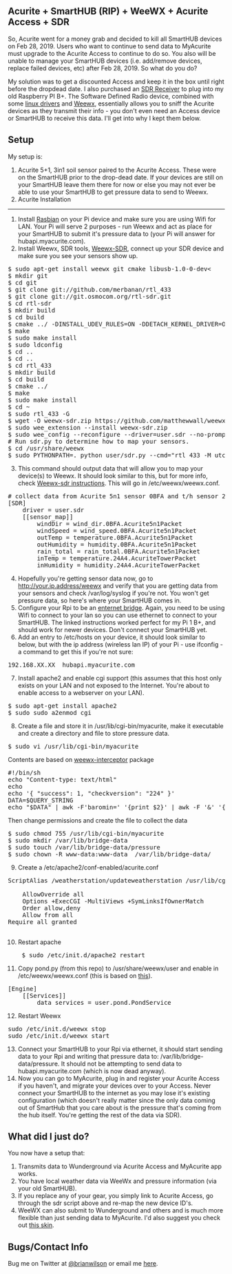 Acurite + SmartHUB (RIP) + WeeWX + Acurite Access + SDR
---

So, Acurite went for a money grab and decided to kill all SmartHUB devices on
Feb 28, 2019. Users who want to continue to send data to MyAcurite must upgrade
to the Acurite Access to continue to do so. You also will be unable to manage
your SmartHUB devices (i.e. add/remove devices, replace failed devices, etc)
after Feb 28, 2019. So what do you do?  

My solution was to get a discounted Access and keep it in the box until right
before the dropdead date. I also purchased an [SDR
Receiver](https://www.amazon.com/gp/product/B009U7WZCA) to plug into my old
Raspberry PI B+. The Software Defined Radio device, combined with some [linux
drivers](https://github.com/matthewwall/weewx-sdr) and
[Weewx](https://github.com/weewx/weewx), essentially allows you to sniff the
Acurite devices as they transmit their info - you don't even need an Access
device or SmartHUB to receive this data. I'll get into why I kept them below. 

Setup
---
My setup is:
1. Acurite 5+1, 3in1 soil sensor paired to the Acurite Access. These were on
the SmartHUB prior to the drop-dead date. If your devices are still on your
SmartHUB leave them there for now or else you may not ever be able to use your
SmartHUB to get pressure data to send to Weewx. 
2. Acurite 
Installation
---
1. Install
[Rasbian](https://medium.com/@danidudas/install-raspbian-jessie-lite-and-setup-wi-fi-without-access-to-command-line-or-using-the-network-97f065af722e)
on your Pi device and make sure you are using Wifi for LAN. Your Pi will
serve 2 purposes - run Weewx and act as place for your SmartHUB to submit it's
pressure data to (your Pi will answer for hubapi.myacurite.com). 
2. Install Weewx, SDR tools, [Weewx-SDR](https://github.com/matthewwall/weewx-sdr),
connect up your SDR device and make sure you see your sensors show up. 
<pre>
$ sudo apt-get install weewx git cmake libusb-1.0-0-dev<
$ mkdir git
$ cd git
$ git clone git://github.com/merbanan/rtl_433
$ git clone git://git.osmocom.org/rtl-sdr.git
$ cd rtl-sdr
$ mkdir build
$ cd build
$ cmake ../ -DINSTALL_UDEV_RULES=ON -DDETACH_KERNEL_DRIVER=ON
$ make
$ sudo make install
$ sudo ldconfig
$ cd ..
$ cd ..
$ cd rtl_433
$ mkdir build
$ cd build
$ cmake ../
$ make
$ sudo make install
$ cd ~
$ sudo rtl_433 -G
$ wget -O weewx-sdr.zip https://github.com/matthewwall/weewx-sdr/archive/master.zip
$ sudo wee_extension --install weewx-sdr.zip
$ sudo wee_config --reconfigure --driver=user.sdr --no-prompt
# Run sdr.py to determine how to map your sensors. 
$ cd /usr/share/weewx
$ sudo PYTHONPATH=. python user/sdr.py --cmd="rtl_433 -M utc -F json -G"
</pre>
3. This command should output data that will allow you to map your device(s) to Weewx. It should look similar to this, but for more info, check [Weewx-sdr instructions](https://github.com/matthewwall/weewx-sdr). This will go in /etc/weewx/weewx.conf.
<pre>
# collect data from Acurite 5n1 sensor 0BFA and t/h sensor 24A4
[SDR]
    driver = user.sdr
    [[sensor_map]]
        windDir = wind_dir.0BFA.Acurite5n1Packet
        windSpeed = wind_speed.0BFA.Acurite5n1Packet
        outTemp = temperature.0BFA.Acurite5n1Packet
        outHumidity = humidity.0BFA.Acurite5n1Packet
        rain_total = rain_total.0BFA.Acurite5n1Packet
        inTemp = temperature.24A4.AcuriteTowerPacket
        inHumidity = humidity.24A4.AcuriteTowerPacket
</pre>
4. Hopefully you're getting sensor data now, go to http://your.ip.address/weewx
and verify that you are getting data from your sensors and check
/var/log/syslog if you're not. You won't get pressure data, so here's where
your SmartHUB comes in.
5. Configure your Rpi to be an [enternet
bridge](https://willhaley.com/blog/raspberry-pi-wifi-ethernet-bridge/). Again,
you need to be using Wifi to connect to your lan so you can use ethernet to
connect to your SmartHUB. The linked instructions worked perfect for my Pi 1
B+, and should work for newer devices.  Don't connect your SmartHUB yet. 
6. Add an entry to /etc/hosts on your device, it should look similar to below,
but with the ip address (wireless lan IP) of your Pi - use ifconfig -a command
to get this if you're not sure:
<pre>
192.168.XX.XX  hubapi.myacurite.com
</pre>
7. Install apache2 and enable cgi support (this assumes that this host only
exists on your LAN and not exposed to the Internet. You're about to enable
access to a webserver on your LAN).
<pre>
$ sudo apt-get install apache2 
$ sudo sudo a2enmod cgi
</pre>
8. Create a file and store it in /usr/lib/cgi-bin/myacurite, make it executable
and create a directory and file to store pressure data.
<pre>
$ sudo vi /usr/lib/cgi-bin/myacurite
</pre>
Contents are based on [weewx-interceptor](https://github.com/matthewwall/weewx-interceptor) package
<pre>
#!/bin/sh
echo "Content-type: text/html"
echo
echo '{ "success": 1, "checkversion": "224" }'
DATA=$QUERY_STRING
echo "$DATA" | awk -F'baromin=' '{print $2}' | awk -F '&' '{print $1}' > /var/lib/bridge-data/pressure
</pre>
Then change permissions and create the file to collect the data
<pre>
$ sudo chmod 755 /usr/lib/cgi-bin/myacurite
$ sudo mkdir /var/lib/bridge-data
$ sudo touch /var/lib/bridge-data/pressure
$ sudo chown -R www-data:www-data  /var/lib/bridge-data/
</pre>
9. Create a /etc/apache2/conf-enabled/acurite.conf
<pre>
ScriptAlias /weatherstation/updateweatherstation /usr/lib/cgi-bin/myacurite
<Directory "/usr/lib/cgi-bin">
    AllowOverride all
    Options +ExecCGI -MultiViews +SymLinksIfOwnerMatch
    Order allow,deny
    Allow from all
Require all granted
</Directory>
</pre>
10. Restart apache <pre> $ sudo /etc/init.d/apache2 restart</pre>
11. Copy pond.py (from this repo) to /usr/share/weewx/user and enable in /etc/weewx/weewx.conf
(this is based on [this](https://github.com/weewx/weewx/wiki/add-sensor)). 
<pre>
[Engine]
    [[Services]]
        data_services = user.pond.PondService
</pre>
12. Restart Weewx
<pre>
sudo /etc/init.d/weewx stop
sudo /etc/init.d/weewx start
</pre>
13. Connect your SmartHUB to your Rpi via ethernet, it should start sending
data to your Rpi and writing that pressure data to:
/var/lib/bridge-data/pressure. It should not be attempting to send data to
hubapi.myacurite.com (which is now dead anyway).  
14. Now you can go to MyAcurite, plug in and register your Acurite Access if
you haven't, and migrate your devices over to your Access. Never connect your
SmartHUB to the internet as you may lose it's existing configuration (which
doesn't really matter since the only data coming out of SmartHub that you care
about is the pressure that's coming from the hub itself. You're getting the
rest of the data via SDR).

What did I just do?
---
You now have a setup that:
1) Transmits data to Wunderground via Acurite Access and MyAcurite app works.
2) You have local weather data via WeeWx and pressure information (via your old SmartHUB). 
3) If you replace any of your gear, you simply link to Acurite Access, go
through the sdr script above and re-map the new device ID's.  
4) WeeWX can also submit to Wunderground and others and is much more flexible
than just sending data to MyAcurite. I'd also suggest you check out [this
skin](https://github.com/poblabs/weewx-belchertown).

Bugs/Contact Info
-----------------
Bug me on Twitter at [@brianwilson](http://twitter.com/brianwilson) or email me [here](http://cronological.com/comment.php?ref=bubba).
